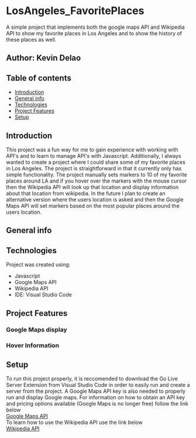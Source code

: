 # LosAngeles_FavoritePlaces
A simple project that implements both the google maps API and Wikipedia API to show my favorite places in Los Angeles and to show the history of these places as well.
## Author: Kevin Delao



## Table of contents

* [Introduction](#intro)
* [General info](#general-info)
* [Technologies](#technologies)
* [Project Features](#project-features)
* [Setup](#setup)

## Introduction
This project was a fun way for me to gain experience with working with API's and to learn to manage API's with Javascript. Additionally, I always wanted to create a project where I could share some of my favorite places in Los Angeles. The project is straightforward in that it currently only has simple functionality. The project manually sets markers to 10 of my favorite places around LA and if you hover over the markers with the mouse cursor then the Wikipedia API will look up that location and display information about that location from wikipedia. In the future I plan to create an alternative version where the users location is asked and then the Google Maps API will set markers based on the most popular places around the users location.
## General info	

## Technologies
Project was created using:
* Javascript
* Google Maps API
* Wikipedia API
* IDE: Visual Studio Code

## Project Features

### Google Maps display

### Hover Information

## Setup
To run this project properly, it is reccomended to download the Go Live Server Extension from Visual Studio Code in order to easily run and create a server from the project. A Google Maps API key is also needed to properly run and display Google maps.
For information on how to obtain an API key and pricing options available (Google Maps is no longer free) follow the link below
<br>
<a href="https://developers.google.com/maps/documentation/javascript/overview">Google Maps API</a>
<br>
To learn how to use the Wikipedia API use the link below 
<br>
<a href="https://www.mediawiki.org/w/api.php">Wikipedia API</a>

